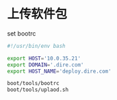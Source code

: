 # 上传软件包

set bootrc
```bash
#!/usr/bin/env bash

export HOST='10.0.35.21'
export DOMAIN='.dire.com'
export HOST_NAME='deploy.dire.com'
```

```bash
boot/tools/bootrc
boot/tools/uplaod.sh
```